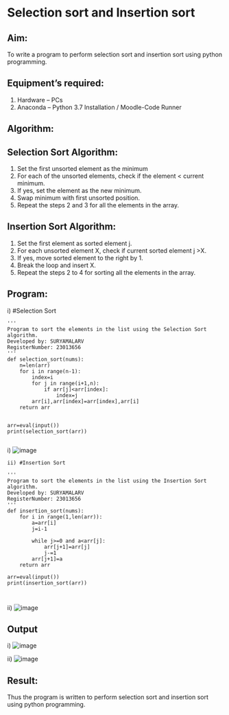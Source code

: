 # Selection sort and Insertion sort
## Aim:
To write a program to perform selection sort and insertion sort using python programming.
## Equipment’s required:
1.	Hardware – PCs
2.	Anaconda – Python 3.7 Installation / Moodle-Code Runner
## Algorithm:
## Selection Sort Algorithm:
1.	Set the first unsorted element as the minimum
2.	For each of the unsorted elements, check if the element < current minimum.
3.	If yes, set the element as the new minimum.
4.	Swap minimum with first unsorted position.
5.	Repeat the steps 2 and 3 for all the elements in the array.
## Insertion Sort Algorithm:
1.	Set the first element as sorted element j.
2.	For each unsorted element X, check if current sorted element j >X.
3.	If yes, move sorted element to the right by 1.
4.	Break the loop and insert X.
5.	Repeat the steps 2 to 4 for sorting all the elements in the array.
## Program:
i)	#Selection Sort
```
''' 
Program to sort the elements in the list using the Selection Sort algorithm.
Developed by: SURYAMALARV
RegisterNumber: 23013656
'''
def selection_sort(nums):
    n=len(arr)
    for i in range(n-1):
        index=i
        for j in range(i+1,n):
            if arr[j]<arr[index]:
                index=j
        arr[i],arr[index]=arr[index],arr[i]
    return arr
    
    
arr=eval(input())
print(selection_sort(arr))
    
```
i)
![image](https://github.com/suryamalarv/Sorting-Algorithm/assets/145742486/c3f95a15-92d7-48b9-83dd-b8cb8815b86e)






```
ii)	#Insertion Sort

```


```
''' 
Program to sort the elements in the list using the Insertion Sort algorithm.
Developed by: SURYAMALARV
RegisterNumber: 23013656
'''
def insertion_sort(nums):
    for i in range(1,len(arr)):
        a=arr[i]
        j=i-1
        
        while j>=0 and a<arr[j]:
            arr[j+1]=arr[j]
            j-=1
        arr[j+1]=a
    return arr
    
arr=eval(input())
print(insertion_sort(arr))
    


```
ii)
![image](https://github.com/suryamalarv/Sorting-Algorithm/assets/145742486/2cfb6b06-14c5-49af-bab9-055977485a6c)





    






## Output

i)
![image](https://github.com/suryamalarv/Sorting-Algorithm/assets/145742486/e935609a-37f0-495f-8e25-9bf30a54431d)

ii)
![image](https://github.com/suryamalarv/Sorting-Algorithm/assets/145742486/d548d6bd-29b6-4643-bf2f-7d6c65b12a42)












## Result:
Thus the program is written to perform selection sort and insertion sort using python programming.
